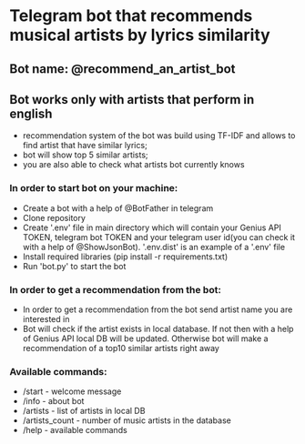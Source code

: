 # Telegram bot that recommends musical artists by lyrics similarity
## Bot name: @recommend_an_artist_bot
## Bot works only with artists that perform in english
- recommendation system of the bot was build using TF-IDF and allows to find artist that have similar lyrics;
- bot will show top 5 similar artists;
- you are also able to check what artists bot currently knows

### In order to start bot on your machine:
- Create a bot with a help of @BotFather in telegram
- Clone repository
- Create '.env' file in main directory which will contain your Genius API TOKEN, telegram bot TOKEN and your telegram user id(you can check it with a help of @ShowJsonBot). '.env.dist' is an example of a '.env' file
- Install required libraries (pip install -r requirements.txt)
- Run 'bot.py' to start the bot

### In order to get a recommendation from the bot:
- In order to get a recommendation from the bot send artist name you are interested in
- Bot will check if the artist exists in local database. If not then with a help of Genius API local DB will be updated. Otherwise bot will make a recommendation of a top10 similar artists right away


### Available commands:
- /start - welcome message
- /info - about bot
- /artists - list of artists in local DB
- /artists_count - number of music artists in the database
- /help - available commands
